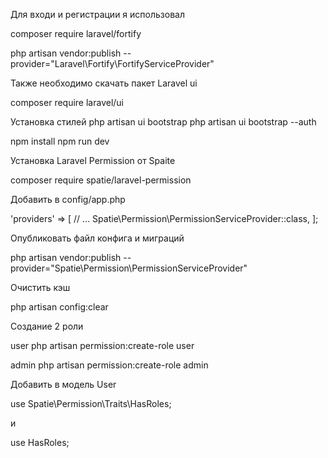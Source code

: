 Для входи и регистрации я использовал 

composer require laravel/fortify

php artisan vendor:publish --provider="Laravel\Fortify\FortifyServiceProvider"

Также необходимо скачать пакет Laravel ui

composer require laravel/ui

Установка стилей
php artisan ui bootstrap
php artisan ui bootstrap --auth

npm install 
npm run dev

Установка Laravel Permission от Spaite 

composer require spatie/laravel-permission

Добавить в config/app.php

'providers' => [
    // ...
    Spatie\Permission\PermissionServiceProvider::class,
];

Опубликовать файл конфига и миграций

php artisan vendor:publish --provider="Spatie\Permission\PermissionServiceProvider"

Очистить кэш

php artisan config:clear

Создание 2 роли

 user 
 php artisan permission:create-role user

 admin
 php artisan permission:create-role admin

Добавить в модель User 

 use Spatie\Permission\Traits\HasRoles;

 и 

 use HasRoles;